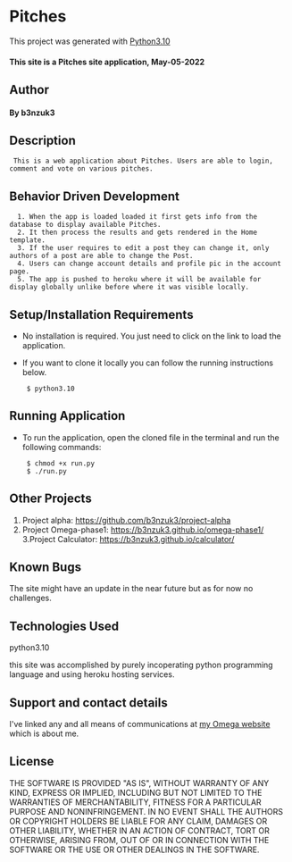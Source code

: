 # Pitches

This project was generated with [Python3.10](https://www.python.org/downloads/release/python-3100/) 
#### This site is a Pitches site application, May-05-2022
## Author
#### By b3nzuk3
## Description
     This is a web application about Pitches. Users are able to login, comment and vote on various pitches.

## Behavior Driven Development
      1. When the app is loaded loaded it first gets info from the database to display available Pitches.
      2. It then process the results and gets rendered in the Home template.
      3. If the user requires to edit a post they can change it, only authors of a post are able to change the Post.
      4. Users can change account details and profile pic in the account page.
      5. The app is pushed to heroku where it will be available for display globally unlike before where it was visible locally.
      
## Setup/Installation Requirements
* No installation is required. You just need to click on the link to load the application.
* If you want to clone it locally you can follow the running instructions below.

       $ python3.10

## Running Application
* To run the application, open the cloned file in the terminal and run the following commands:

       $ chmod +x run.py
       $ ./run.py

## Other Projects
1. Project alpha:
https://github.com/b3nzuk3/project-alpha
2. Project Omega-phase1:
https://b3nzuk3.github.io/omega-phase1/
3.Project Calculator:
https://b3nzuk3.github.io/calculator/

## Known Bugs
The site might have an update in the near future but as for now no challenges.
## Technologies Used
python3.10

this site was accomplished by purely incoperating python programming language and using heroku hosting services.

## Support and contact details
I've linked any and all means of communications at [my Omega website](https://b3nzuk3.github.io/omega-phase1/) which is about me.

## License
THE SOFTWARE IS PROVIDED "AS IS", WITHOUT WARRANTY OF ANY KIND,
EXPRESS OR IMPLIED, INCLUDING BUT NOT LIMITED TO THE WARRANTIES OF
MERCHANTABILITY, FITNESS FOR A PARTICULAR PURPOSE AND
NONINFRINGEMENT. IN NO EVENT SHALL THE AUTHORS OR COPYRIGHT HOLDERS BE
LIABLE FOR ANY CLAIM, DAMAGES OR OTHER LIABILITY, WHETHER IN AN ACTION
OF CONTRACT, TORT OR OTHERWISE, ARISING FROM, OUT OF OR IN CONNECTION
WITH THE SOFTWARE OR THE USE OR OTHER DEALINGS IN THE SOFTWARE.
